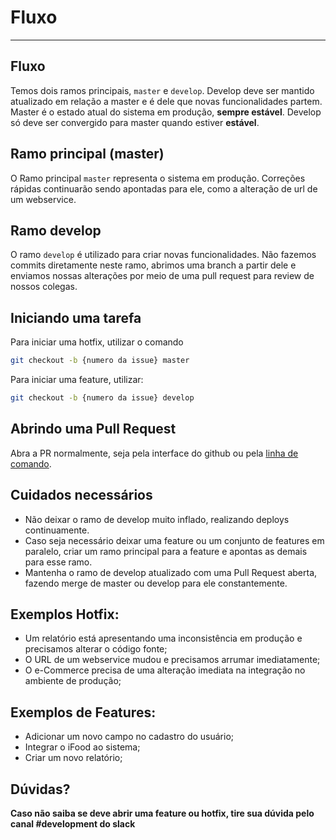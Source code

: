 # Fluxo
---
## Fluxo

Temos dois ramos principais, `master` e `develop`.
Develop deve ser mantido atualizado em relação a master e é dele que novas funcionalidades partem.
Master é o estado atual do sistema em produção, **sempre estável**.
Develop só deve ser convergido para master quando estiver **estável**.


## Ramo principal (master)

O Ramo principal `master` representa o sistema em produção. Correções rápidas continuarão sendo apontadas para ele, como a alteração de url de um webservice.

## Ramo develop

O ramo `develop` é utilizado para criar novas funcionalidades.
Não fazemos commits diretamente neste ramo, abrimos uma branch a partir dele e enviamos nossas alterações por meio de uma pull request para review de nossos colegas.


## Iniciando uma tarefa

Para iniciar uma hotfix, utilizar o comando
```sh
git checkout -b {numero da issue} master
```

Para iniciar uma feature, utilizar:
```sh
git checkout -b {numero da issue} develop
```

## Abrindo uma Pull Request

Abra a PR normalmente, seja pela interface do github ou pela [linha de comando](https://github.com/cli/cli).


## Cuidados necessários

* Não deixar o ramo de develop muito inflado, realizando deploys continuamente.
* Caso seja necessário deixar uma feature ou um conjunto de features em paralelo, criar um ramo principal para a feature e apontas as demais para esse ramo.
* Mantenha o ramo de develop atualizado com uma Pull Request aberta, fazendo merge de master ou develop para ele constantemente.


## Exemplos Hotfix:

* Um relatório está apresentando uma inconsistência em produção e precisamos alterar o código fonte;
* O URL de um webservice mudou e precisamos arrumar imediatamente;
* O e-Commerce precisa de uma alteração imediata na integração no ambiente de produção;

## Exemplos de Features:

* Adicionar um novo campo no cadastro do usuário;
* Integrar o iFood ao sistema;
* Criar um novo relatório;

## Dúvidas?

**Caso não saiba se deve abrir uma feature ou hotfix, tire sua dúvida pelo canal #development do slack**
